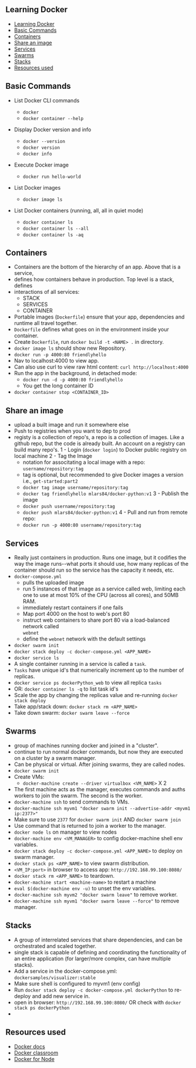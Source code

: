 ## Learning Docker
- [Learning Docker](#learning-docker)
- [Basic Commands](#basic-commands)
- [Containers](#containers)
- [Share an image](#share-an-image)
- [Services](#services)
- [Swarms](#swarms)
- [Stacks](#stacks)
- [Resources used](#resources-used)

## Basic Commands
- List Docker CLI commands
    - `docker`
    - `docker container --help`

- Display Docker version and info
    - `docker --version`
    - `docker version`
    - `docker info`

- Execute Docker image
    - `docker run hello-world`

- List Docker images
    - `docker image ls`

- List Docker containers (running, all, all in quiet mode)
    - `docker container ls`
    - `docker container ls --all`
    - `docker container ls -aq`

## Containers
- Containers are the bottom of the hierarchy of an app. Above that is a service, 
- defines how containers behave in production. Top level is a stack, defines 
- interactions of all services:
    - STACK
    - SERVICES
    - CONTAINER
- Portable images (`Dockerfile`) ensure that your app, dependencies and runtime 
all travel together.
- `Dockerfile` defines what goes on in the environment inside your container. 
- Create `Dockerfile`, run `docker build -t <NAME> .` in directory. 
- `docker image ls` should show new Repository.
- `docker run -p 4000:80 friendlyhello`
- Nav to localhost:4000 to view app.
- Can also use curl to view raw html content: `curl http://localhost:4000`
- Run the app in the background, in detached mode:
    - `docker run -d -p 4000:80 friendlyhello`
    - You get the long container ID
- `docker container stop <CONTAINER_ID>`

## Share an image
- upload a built image and run it somewhere else
- Push to registries when you want to dep to prod
- registy is a collection of repo's, a repo is a collection of images. Like a 
github repo, but the code is already built. An account on a registry can build
many repo's. 
1 - Login (`docker login`) to Docker public registry on local machine
2 - Tag the Image
    - notation for associtating a local image with a repo: `username/repository:tag`
    - tag is optional, but recommended to give Docker images a version i.e., `get-started:part2`
    - `docker tag image username/repository:tag`
    - `docker tag friendlyhello mlars84/docker-python:v1`
3 - Publish the image
    - `docker push username/repository:tag`
    - `docker push mlars84/docker-python:v1`
4 - Pull and run from remote repo:
    - `docker run -p 4000:80 username/repository:tag`

## Services
- Really just containers in production. Runs one image, but it codifies the way
the image runs--what ports it should use, how many replicas of the container should
run so the service has the capacity it needs, etc.
- `docker-compose.yml`
    - pulls the uploaded image
    - run 5 instances of that image as a service called web, limiting each one to 
    use  at most 10% of the CPU (across all cores), and 50MB RAM.
    - immediately restart containers if one fails
    - Map port 4000 on the host to web's port 80
    - instruct web containers to share port 80 via a load-balanced network called   
    `webnet`
    - define the `webnet` network with the default settings
- `docker swarm init`
- `docker stack deploy -c docker-compose.yml <APP_NAME>`
- `docker service ls`
- A single container running in a service is called a `task`.
- `Tasks` have unique id's that numerically increment up to the number of replicas.
- `docker service ps dockerPython_web` to view all replica `tasks`
- OR: `docker container ls -q` to list task id's 
- Scale the app by changing the replicas value and re-running `docker stack deploy`
- Take app/stack down: `docker stack rm <APP_NAME>`
- Take down swarm: `docker swarm leave --force`

## Swarms
- group of machines running docker and joined in a "cluster".
- continue to run normal docker commands, but now they are executed on a 
cluster by a swarm manager.
- Can be physical or virtual. After joining swarms, they are called nodes.
- `docker swarm init`
- Create VMs:
    - `docker-machine create --driver virtualbox <VM_NAME>` X 2
- The first machine acts as the manager, executes commands and auths workers to
join the swarm. The second is the worker.
- `docker-machine ssh` to send commands to VMs.
- `docker-machine ssh myvm1 "docker swarm init --advertise-addr <myvm1 ip:2377>"`
- Make sure to use `2377` for `docker swarm init` AND `docker swarm join`
- Use command that is returned to join a worker to the manager.
- `docker node ls` on manager to view nodes
-  `docker-machine env <VM_MANAGER>` to config docker-machine shell env variables.
-  `docker stack deploy -c docker-compose.yml <APP_NAME>` to deploy on swarm manager.
-  `docker stack ps <APP_NAME>` to view swarm distribution.
-  `<VM_IP:port>` in browser to access app: `http://192.168.99.100:8080/`
-  `docker stack rm <APP_NAME>` to teardown.
-  `docker-machine start <machine-name>` to restart a machine
-  `eval $(docker-machine env -u)` to unset the env variables.
-  `docker-machine ssh myvm2 "docker swarm leave"` to remove worker.
-  `docker-machine ssh myvm1 "docker swarm leave --force"` to remove manager.

## Stacks
- A group of interrelated services that share dependencies, and can be orchestrated
and scaled together.
- single stack is capable of defining and coordinating the functionality of an
entire application (for larger/more complex, can have multiple stacks).
- Add a service in the docker-compose.yml: `dockersamples/visualizer:stable`
- Make sure shell is configured to myvm1 (env config)
- Run `docker stack deploy -c docker-compose.yml dockerPython` to re-deploy and add
new service in.
- open in browser: `http://192.168.99.100:8080/` OR check with `docker stack ps dockerPython`
- 

## Resources used
- [Docker docs](https://docs.docker.com/get-started/)
- [Docker classroom](https://training.play-with-docker.com/)
- [Docker for Node](https://nodejs.org/en/docs/guides/nodejs-docker-webapp/)

